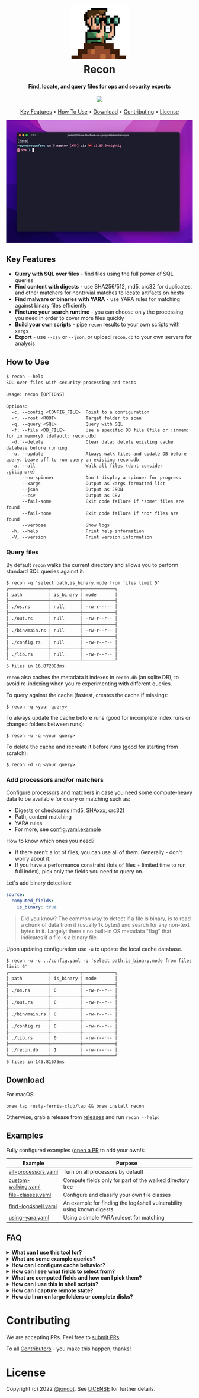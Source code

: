 <h1 align="center">
   <img src="media/recon.svg" width="160"/>
   <br/>
   Recon
</h1>

<h4 align="center">Find, locate, and query files for ops and security experts</h4>
<p align="center">
<img src="https://github.com/rusty-ferris-club/recon/actions/workflows/build.yml/badge.svg"/>
</p>
<p align="center">
  <a href="#key-features">Key Features</a> •
  <a href="#how-to-use">How To Use</a> •
  <a href="#download">Download</a> •
  <a href="#contributing">Contributing</a> •
  <a href="#license">License</a>
</p>

![screenshot](media/recon-terminal.gif)

## Key Features

* **Query with SQL over files** - find files using the full power of SQL queries
* **Find content with digests** - use SHA256/512, md5, crc32 for duplicates, and other matchers for nontrivial matches to locate artifacts on hosts
* **Find malware or binaries with YARA** - use YARA rules for matching against binary files efficiently     
* **Finetune your search runtime** - you can choose only the processing you need in order to cover more files quickly 
* **Build your own scripts** - pipe `recon` results to your own scripts with `--xargs`
* **Export** - use `--csv` or `--json`, or upload `recon.db` to your own servers for analysis

## How to Use


```
$ recon --help
SQL over files with security processing and tests

Usage: recon [OPTIONS]

Options:
  -c, --config <CONFIG_FILE>  Point to a configuration
  -r, --root <ROOT>           Target folder to scan
  -q, --query <SQL>           Query with SQL
  -f, --file <DB_FILE>        Use a specific DB file (file or :inmem: for in memory) [default: recon.db]
  -d, --delete                Clear data: delete existing cache database before running
  -u, --update                Always walk files and update DB before query. Leave off to run query on existing recon.db.
  -a, --all                   Walk all files (dont consider .gitignore)
      --no-spinner            Don't display a spinner for progress
      --xargs                 Output as xargs formatted list
      --json                  Output as JSON
      --csv                   Output as CSV
      --fail-some             Exit code failure if *some* files are found
      --fail-none             Exit code failure if *no* files are found
      --verbose               Show logs
  -h, --help                  Print help information
  -V, --version               Print version information
```

### Query files

By default `recon` walks the current directory and allows you to perform standard SQL queries against it:

```
$ recon -q 'select path,is_binary,mode from files limit 5'
┌───────────────┬───────────┬────────────┐
│ path          │ is_binary │ mode       │
├───────────────┼───────────┼────────────┤
│ ./os.rs       │ null      │ -rw-r--r-- │
├───────────────┼───────────┼────────────┤
│ ./out.rs      │ null      │ -rw-r--r-- │
├───────────────┼───────────┼────────────┤
│ ./bin/main.rs │ null      │ -rw-r--r-- │
├───────────────┼───────────┼────────────┤
│ ./config.rs   │ null      │ -rw-r--r-- │
├───────────────┼───────────┼────────────┤
│ ./lib.rs      │ null      │ -rw-r--r-- │
└───────────────┴───────────┴────────────┘
5 files in 16.872083ms
```

`recon` also caches the metadata it indexes in `recon.db` (an sqlite DB), to avoid re-indexing when you're experimenting with different queries.

To query against the cache (fastest, creates the cache if missing):

```
$ recon -q <your query>
```

To always update the cache before runs (good for incomplete index runs or changed folders between runs):

```
$ recon -u -q <your query>
```

To delete the cache and recreate it before runs (good for starting from scratch):

```
$ recon -d -q <your query>
```
### Add processors and/or matchers

Configure processors and matchers in case you need some compute-heavy data to be available for query or matching such as:

* Digests or checksums (md5, SHAxxx, crc32)
* Path, content matching
* YARA rules
* For more, see [config.yaml.example](config.yaml.example)

How to know which ones you need?

* If there aren't a lot of files, you can use all of them. Generally - don't worry about it.
* If you have a performance constraint (lots of files + limited time to run full index), pick only the fields you need to query on.


Let's add binary detection:

```yaml
source:
  computed_fields:
    is_binary: true
```

> Did you know? The common way to detect if a file is binary, is to read a chunk of data from it (usually 1k bytes) and search for any non-text bytes in it. Largely: there's no built-in OS metadata "flag" that indicates if a file is a binary file.

Upon updating configuration use `-u` to update the local cache database.

```
$ recon -u -c ../config.yaml -q 'select path,is_binary,mode from files limit 6'
┌───────────────┬───────────┬────────────┐
│ path          │ is_binary │ mode       │
├───────────────┼───────────┼────────────┤
│ ./os.rs       │ 0         │ -rw-r--r-- │
├───────────────┼───────────┼────────────┤
│ ./out.rs      │ 0         │ -rw-r--r-- │
├───────────────┼───────────┼────────────┤
│ ./bin/main.rs │ 0         │ -rw-r--r-- │
├───────────────┼───────────┼────────────┤
│ ./config.rs   │ 0         │ -rw-r--r-- │
├───────────────┼───────────┼────────────┤
│ ./lib.rs      │ 0         │ -rw-r--r-- │
├───────────────┼───────────┼────────────┤
│ ./recon.db    │ 1         │ -rw-r--r-- │
└───────────────┴───────────┴────────────┘
6 files in 145.81675ms
```

## Download

For macOS:

```
brew tap rusty-ferris-club/tap && brew install recon
```

Otherwise, grab a release from [releases](https://github.com/rusty-ferris-club/recon/releases) and run `recon --help`:


## Examples

Fully configured examples ([open a PR](https://github.com/rusty-ferris-club/recon/pulls) to add your own!):

| Example                                             | Purpose                                                                |
| --------------------------------------------------- | ---------------------------------------------------------------------- |
| [all-processors.yaml](examples/all-processors.yaml) | Turn on all processors by default                                      |
| [custom-walking.yaml](examples/custom-walking.yaml) | Compute fields only for part of the walked directory tree              |
| [file-classes.yaml](examples/file-classes.yaml)     | Configure and classify your own file classes                           |
| [find-log4shell.yaml](examples/find-log4shell.yaml) | An example for finding the log4shell vulnerability using known digests |
| [using-yara.yaml](examples/using-yara.yaml)         | Using a simple YARA ruleset for matching                               |



## FAQ

<details><summary><b>
What can I use this tool for?
</b></summary>

Recon is a multi-purpose metadata indexing search and query tool with a focus on content types.

You can use it as:

* A better `find`. Find files with a more expressive SQL query abilities.
* A forensics tool: locate files matching advanced or simple criteria from machines that have issues.
* A reconnaissance tool for security experts: explore infected / suspected machines and discover and capture malware or harmful content


```
$ DATABASE_URL=sqlite::memory: recon <..args..>
```
</details>

<details><summary><b>
What are some example queries?
</b></summary>

Make sure you have a config file which configures computed fields for digests:

```yaml
# ...
  computed_fields:
    byte_type: true
    is_binary: true
    file_magic: true
    # crc32: true
    sha256: true
    sha512: true
    simhash: true
```

You can try any of these:


Show binary files only:

```
recon -c config.yaml -q 'select path from files where is_binary = 1'
```

Create a list of file digests

```
recon -c config.yaml -q 'select path,sha256,sha512 from files'
```


Export everything

```
recon -c config.yaml -q 'select * from files' --csv
```
</details>

<details><summary><b>
How can I configure cache behavior?
</b></summary>

Recon uses a sqlite database file for caching, query, and capture.

The default is to use a file called `recon.db`. You can pick your own database file name:

```
$ recon -f DB_FILE -q <query>
```
To use an inmemory database, use the special file name `:memory:`:

```
$ recon -f :memory: -q <query>
```

Or, you can use an inmemory database by giving a full URL to your database via a `DATABASE_URL` environment variable. This environment variable takes precedence over specifying a file.

```
$ DATABASE_URL=sqlite::memory: recon <..args..>
```
</details>

<details><summary><b>
How can I see what fields to select from?
</b></summary>

You can view the full schema [here](recon/migrations/1_files.sql), or issue an ad-hoc sqlite query:

```
$ recon -q 'PRAGMA table_info(files)'
```
</details>


<details><summary><b>
What are computed fields and how can I pick them?
</b></summary>

Computed fields are fields that are either compute-intensive or not always needed. You have a fully annotated [example configuration](config.yaml.example).

You can run with a configuration file:

```
$ recon -c your-config.yaml
```
</details>

<details><summary><b>
How can I use this in shell scripts?
</b></summary>

You can use `xargs` to follow with extra actions for files that you discover:


```
$ recon -q <your query> --xargs | xargs -I {} echo {}
```
</details>

<details><summary><b>
How can I capture remote state?
</b></summary>

You can send this out from a given machine using JSON:

```
$ recon -q <your query> --json | your-http-post-command
```

Or you can ship out as CSV using `--csv` or even the `recon.db` file as-is out of the machine.

</details>

<details><summary><b>
How do I run on large folders or complete disks?
</b></summary>

`recon` can run without interruption on very large folders. Each run consists of two stages:

1. Walking the file system. Here, we don't know how many files there are, so we're showing number of files indexed and time elapsed.
2. Processing compute intensive fields. Here we have a list of target files to compute, so we're showing a progress bar.

You can interrupt walking the file system, and resume it later. Use the `-u` flag to make `recon` always update DB before query, this will also make it resume any non-processed file.

```
$ recon -u <other args>
```

</details>

# Contributing

We are accepting PRs. Feel free to [submit PRs](https://github.com/rusty-ferris-club/recon/pulls).

To all [Contributors](https://github.com/rusty-ferris-club/recon/graphs/contributors) - you make this happen, thanks!

# License

Copyright (c) 2022 [@jondot](http://twitter.com/jondot). See [LICENSE](LICENSE.txt) for further details.
